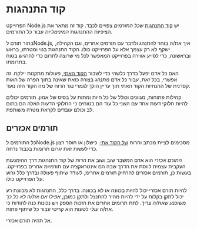 # קוד התנהגות

הפרוייקט Node.js יש [קוד התנהגות](https://github.com/nodejs/admin/blob/master/CODE_OF_CONDUCT.md) *שכל התורמים* צפויים לכבד. קוד זה מתאר את הציפיות ההתנהגות *המינימליות* עבור כל התורמים.

בתור תורם לNode.js, איך את/ה בוחר להתנהג ולדבר עם תורמים אחרים, וגם הקהילה, ישקף לא רק עצמך אלא על הפרוייקט כולו. הקוד התנהגות בנוי ומטרתו, בראש ובראשונה, כדי לסייע אווירה בפרוייקט המאפשר לכל מי שרוצה לתרום כדי להרגיש בטוח בתרומתו.

האם כל אדם יפעלֹ בדרך כלשהי כדי לשבור [הקוד האתי](https://github.com/nodejs/admin/blob/master/CODE_OF_CONDUCT.md), פעולות מתקנות יילקח. זה אפשרי, בכל זאת, עבור כל אדם *מתנהג* בצורה כזאת שאינה בתוך הפרה של האות קפדנית של ההנחיות הקוד האתי תוך עדיין הולך לגמרי נגד הרוח של מה הקוד הזה נועד.

קהילות פתוחות, מגוונים וכולל של כל חיות ומתות על בסיס של אמון. תורמים יכולים להיות חלוקי דעות אחד עם השני כל עוד הם בטוחים כי החלוקי הדעות האלה הם בתום לב וכולם עובדים לקראת מטרה משותפת.

## תורמים אכזרים

כל התורמים לNode.js מסכימים לציית מכתב והרוח [של הקוד אתי](https://github.com/nodejs/admin/blob/master/CODE_OF_CONDUCT.md). כישלון או חוסר רצון כדי לעשות זאת יגרום תרומות בכבוד נדחה.

*התורם אכזרי* הוא אדם המשבר שוב ושוב את *הרוח* של קוד התנהגות דרך ההימנעות העקבית עצמית לווסת את הדרך שבה הם אינטראקציה עם תורמײַמ אחרים בפרוייקט. בעשות כן, תורמים אכזרים להרחיק תורמים אחרימ, לעודד שיתוף פעולה ובדרך כלל גרוע על הפרוייקט כולו.

להיות תורם אכזרי יכול להיות בכוונה או לא בכוונה. בדרך כלל, התנהגות לא מכוונת רע יכול לתקן בקלות על ידי להיות מהיר להתנצל ולתקן כמובן, *אפילו אם את/ה לא כל כך משוכנע שאת/ה צריך*. לתת תרומים אחרים את הזכות הספק ויש נכונות כנה להודות כי את/ה *עולי* לטעות הוא קריטי עבור כל שיתוף פתוח.

אל תהיה תורם אכזרי.